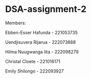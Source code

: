 # DSA-assignment-2

Members:

Ebben-Esser Hafunda - 221053735 

Uendjisuvera Rijarua - 222073888 

Hilma Nuugwanga Iita - 222098279

Christal Cloete - 221016171

Emily Shilongo - 222093927
